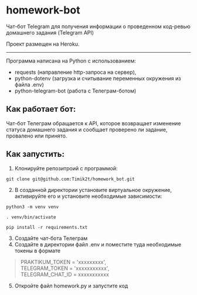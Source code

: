 # homework-bot
Чат-бот Telegram для получения информации о проведенном код-ревью домашнего задания (Telegram API)

Проект размещен на Heroku.
___________________________________________________
Программа написана на Python с использованием:
- requests (направление http-запроса на сервер),
- python-dotenv (загрузка и считывание переменных окружения из файла .env)
- python-telegram-bot (работа с Телеграм-ботом)

## Как работает бот:
Чат-бот Телеграм обращается к API, которое возвращает изменение статуса домашнего задания и сообщает проверено ли задание, провалено или принято.

## Как запустить:

1) Клонируйте репозитроий с программой:
```
git clone git@github.com:Timik2t/homework_bot.git
```
2) В созданной директории установите виртуальное окружение, активируйте его и установите необходимые зависимости:
```
python3 -m venv venv
```
```
. venv/bin/activate
```
```
pip install -r requirements.txt
```
3) Создайте чат-бота Телеграм
4) Создайте в директории файл .env и поместите туда необходимые токены в формате 
>PRAKTIKUM_TOKEN = 'ххххххххх',  
>TELEGRAM_TOKEN = 'ххххххххххх',  
>TELEGRAM_CHAT_ID = ххххххххххх
5) Откройте файл homework.py и запустите код
